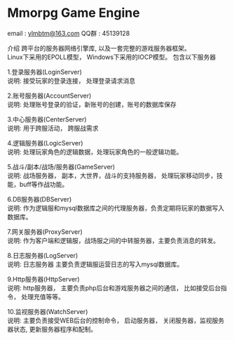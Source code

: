 Mmorpg Game Engine
===========

email : ylmbtm@163.com
QQ群  : 45139128


介绍
跨平台的服务器网络引擎库, 以及一套完整的游戏服务器框架。<br>
Linux下采用的EPOLL模型， Windows下采用的IOCP模型。
包含以下服务器

1.登录服务器(LoginServer) <br>
		说明: 接受玩家的登录连接， 处理登录请求消息

2.账号服务器(AccountServer) <br>
		说明: 处理账号登录的验证，新账号的创建，账号的数据库保存

3.中心服务器(CenterServer) <br>
		说明: 用于跨服活动， 跨服战需求

4.逻辑服务器(LogicServer) <br>
		说明: 处理玩家角色的逻辑数据，处理玩家角色的一般逻辑功能。

5.战斗/副本/战场/服务器(GameServer) <br> 
		说明: 战场服务器， 副本，大世界，战斗的支持服务器， 处理玩家移动同步，技能，buff等作战功能。

6.DB服务器(DBServer) <br>
		说明: 作为逻辑服和mysql数据库之间的代理服务器，负责定期将玩家的数据写入数据库。

7.网关服务器(ProxyServer) <br>
			说明: 作为客户端和逻辑服，战场服之间的中转服务器，主要负责消息的转发。

8.日志服务器(LogServer) <br>
		说明: 日志服务器 主要负责逻辑服运营日志的写入mysql数据库。

9.Http服务器(HttpServer) <br>
		说明: http服务器， 主要负责php后台和游戏服务器之间的通信， 比如接受后台指令， 处理充值等等。

10.监视服务器(WatchServer) <br>
		说明: 主要负责接受WEB后台的控制命令， 启动服务器， 关闭服务器，监视服务器状态,  更新服务器程序和配制。



